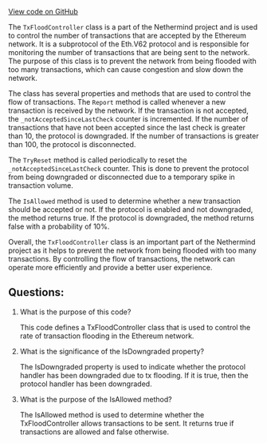 [View code on GitHub](https://github.com/nethermindeth/nethermind/Nethermind.Network/P2P/Subprotocols/Eth/V62/TxFloodController.cs)

The `TxFloodController` class is a part of the Nethermind project and is used to control the number of transactions that are accepted by the Ethereum network. It is a subprotocol of the Eth.V62 protocol and is responsible for monitoring the number of transactions that are being sent to the network. The purpose of this class is to prevent the network from being flooded with too many transactions, which can cause congestion and slow down the network.

The class has several properties and methods that are used to control the flow of transactions. The `Report` method is called whenever a new transaction is received by the network. If the transaction is not accepted, the `_notAcceptedSinceLastCheck` counter is incremented. If the number of transactions that have not been accepted since the last check is greater than 10, the protocol is downgraded. If the number of transactions is greater than 100, the protocol is disconnected.

The `TryReset` method is called periodically to reset the `_notAcceptedSinceLastCheck` counter. This is done to prevent the protocol from being downgraded or disconnected due to a temporary spike in transaction volume.

The `IsAllowed` method is used to determine whether a new transaction should be accepted or not. If the protocol is enabled and not downgraded, the method returns true. If the protocol is downgraded, the method returns false with a probability of 10%.

Overall, the `TxFloodController` class is an important part of the Nethermind project as it helps to prevent the network from being flooded with too many transactions. By controlling the flow of transactions, the network can operate more efficiently and provide a better user experience.
## Questions: 
 1. What is the purpose of this code?
    
    This code defines a TxFloodController class that is used to control the rate of transaction flooding in the Ethereum network.

2. What is the significance of the IsDowngraded property?
    
    The IsDowngraded property is used to indicate whether the protocol handler has been downgraded due to tx flooding. If it is true, then the protocol handler has been downgraded.

3. What is the purpose of the IsAllowed method?
    
    The IsAllowed method is used to determine whether the TxFloodController allows transactions to be sent. It returns true if transactions are allowed and false otherwise.